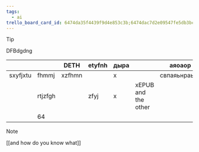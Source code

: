 ```yaml
---
tags:
  - ai
trello_board_card_id: 6474da35f4439f9d4e853c3b;6474dac7d2e09547fe5db3bc
---
```


> [!tip]
DFBdgdng

|          |         | DETH   | etyfnh | дыра |                     | аяоаор       |     |     |     |
| -------- | ------- | ------ | ------ | ---- | ------------------- | ------------ | --- | --: | --- |
| sxyfjxtu | fhmmj   | xzfhmn |        | x    |                     | свпаяьнраьяв |     |     |     |
|          | rtjzfgh |        | zfyj   | x    | xEPUB and the other |              |     |     |     |
|          | 64      |        |        |      |                     |              |     |     |     |

> [!NOTE]
> [[and how do you know what]]

